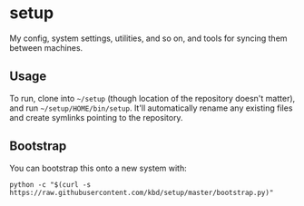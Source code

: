 # setup

My config, system settings, utilities, and so on, and tools for
syncing them between machines.

## Usage

To run, clone into `~/setup` (though location of the repository doesn't
matter), and run `~/setup/HOME/bin/setup`. It'll automatically rename any
existing files and create symlinks pointing to the repository.

## Bootstrap

You can bootstrap this onto a new system with:

```python -c "$(curl -s https://raw.githubusercontent.com/kbd/setup/master/bootstrap.py)"```
